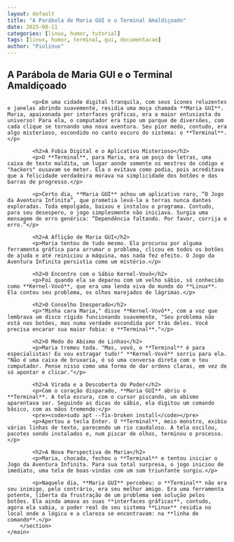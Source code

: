 ```yaml
---
layout: default
title: "A Parábola de Maria GUI e o Terminal Amaldiçoado"
date: 2025-08-11
categories: [linux, humor, tutorial]
tags: [linux, humor, terminal, gui, documentacao]
author: "Piolinux"
---
```






 <main>
        <section class="post-content">
            <h1>A Parábola de Maria GUI e o Terminal Amaldiçoado</h1>

            <p>Em uma cidade digital tranquila, com seus ícones reluzentes e janelas abrindo suavemente, residia uma moça chamada **Maria GUI**. Maria, apaixonada por interfaces gráficas, era a maior entusiasta do universo! Para ela, o computador era tipo um parque de diversões, com cada clique se tornando uma nova aventura. Seu pior medo, contudo, era algo misterioso, escondido no canto escuro do sistema: o **Terminal**.</p>

            <h2>A Fobia Digital e o Aplicativo Misterioso</h2>
            <p>O **Terminal**, para Maria, era um poço de letras, uma caixa de texto maldita, um lugar aonde somente os mestres do código e "hackers" ousavam se meter. Ela o evitava como podia, pois acreditava que a felicidade verdadeira morava na simplicidade dos botões e das barras de progresso.</p>

            <p>Certo dia, **Maria GUI** achou um aplicativo raro, “O Jogo da Aventura Infinita”, que prometia levá-la a terras nunca dantes exploradas. Toda empolgada, baixou e instalou o programa. Contudo, para seu desespero, o jogo simplesmente não iniciava. Surgia uma mensagem de erro genérica: “Dependência faltando. Por favor, corrija o erro.”</p>

            <h2>A Aflição de Maria GUI</h2>
            <p>Maria tentou de tudo mesmo. Ela procurou por alguma ferramenta gráfica para arrumar o problema, clicou em todos os botões de ajuda e até reiniciou a máquina, mas nada fez efeito. O Jogo da Aventura Infinita persistia como um mistério.</p>

            <h2>O Encontro com o Sábio Kernel-Vovô</h2>
            <p>Foi quando ela se deparou com um velho sábio, só conhecido como **Kernel-Vovô**, que era uma lenda viva do mundo do **Linux**. Ela contou seu problema, os olhos marejados de lágrimas.</p>

            <h2>O Conselho Inesperado</h2>
            <p>"Minha cara Maria," disse **Kernel-Vovô**, com a voz que lembrava um disco rígido funcionando suavemente, "Seu problema não está nos botões, mas numa verdade escondida por trás deles. Você precisa encarar sua maior fobia: o **Terminal**."</p>

            <h2>O Medo do Abismo de Linhas</h2>
            <p>Maria tremeu toda. "Mas, vovô, o **Terminal** é para especialistas! Eu vou estragar tudo!" **Kernel-Vovô** sorriu para ela. "Não é uma caixa de bruxaria, é só uma conversa direta com o teu computador. Pense nisso como uma forma de dar ordens claras, em vez de só apontar e clicar."</p>

            <h2>A Virada e a Descoberta do Poder</h2>
            <p>Com o coração disparado, **Maria GUI** abriu o **Terminal**. A tela escura, com o cursor piscando, um abismo aparentava ser. Seguindo as dicas do sábio, ela digitou um comando básico, com as mãos tremendo:</p>
            <pre><code>sudo apt --fix-broken install</code></pre>
            <p>Apertou a tecla Enter. O **Terminal**, meio monstro, exibiu várias linhas de texto, parecendo um rio caudaloso. A tela oscilou, pacotes sendo instalados e, num piscar de olhos, terminou o processo.</p>

            <h2>A Nova Perspectiva de Maria</h2>
            <p>Maria, chocada, fechou o **Terminal** e tentou iniciar o Jogo da Aventura Infinita. Para sua total surpresa, o jogo iniciou de imediato, uma tela de boas-vindas com um som triunfante surgiu.</p>

            <p>Naquele dia, **Maria GUI** percebeu: o **Terminal** não era seu inimigo, pelo contrário, era seu melhor amigo. Era uma ferramenta potente, liberta da frustração de um problema sem solução pelos botões. Ela ainda amava as suas **interfaces gráficas**, contudo, agora ela sabia, o poder real do seu sistema **Linux** residia no local onde a lógica e a clareza se encontravam: na **linha de comando**.</p>
        </section>
    </main>
